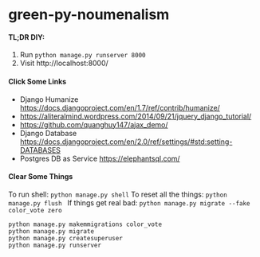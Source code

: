 # green-py-noumenalism

#### TL;DR DIY:

1. Run `python manage.py runserver 8000`
1. Visit http://localhost:8000/

#### Click Some Links

+ Django Humanize https://docs.djangoproject.com/en/1.7/ref/contrib/humanize/
+ https://aliteralmind.wordpress.com/2014/09/21/jquery_django_tutorial/
+ https://github.com/quanghuy147/ajax_demo/
+ Django Database https://docs.djangoproject.com/en/2.0/ref/settings/#std:setting-DATABASES 
+ Postgres DB as Service https://elephantsql.com/

#### Clear Some Things 

To run shell: `python manage.py shell`
To reset all the things: `python manage.py flush `
If things get real bad: `python manage.py migrate --fake color_vote zero`

```
python manage.py makemmigrations color_vote
python manage.py migrate 
python manage.py createsuperuser
python manage.py runserver
```